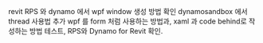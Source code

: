 
revit RPS 와 dynamo 에서 wpf window 생성 방법 확인
dynamosandbox 에서 thread 사용법 추가
wpf 를 form 처럼 사용하는 방법과, xaml 과 code behind로 작성하는 방법 테스트, RPS와 Dynamo for Revit 확인.

